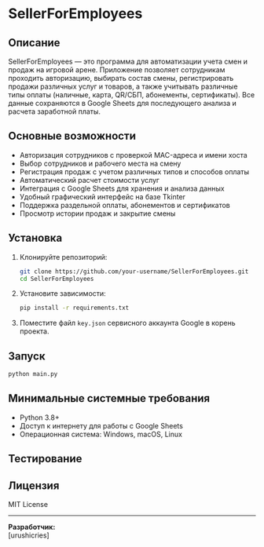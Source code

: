 # SellerForEmployees

## Описание

SellerForEmployees — это программа для автоматизации учета смен и продаж на игровой арене. Приложение позволяет сотрудникам проходить авторизацию, выбирать состав смены, регистрировать продажи различных услуг и товаров, а также учитывать различные типы оплаты (наличные, карта, QR/СБП, абонементы, сертификаты). Все данные сохраняются в Google Sheets для последующего анализа и расчета заработной платы.

## Основные возможности

- Авторизация сотрудников с проверкой MAC-адреса и имени хоста
- Выбор сотрудников и рабочего места на смену
- Регистрация продаж с учетом различных типов и способов оплаты
- Автоматический расчет стоимости услуг
- Интеграция с Google Sheets для хранения и анализа данных
- Удобный графический интерфейс на базе Tkinter
- Поддержка раздельной оплаты, абонементов и сертификатов
- Просмотр истории продаж и закрытие смены

## Установка

1. Клонируйте репозиторий:
   ```bash
   git clone https://github.com/your-username/SellerForEmployees.git
   cd SellerForEmployees
   ```
2. Установите зависимости:
   ```bash
   pip install -r requirements.txt
   ```
3. Поместите файл `key.json` сервисного аккаунта Google в корень проекта.

## Запуск

```bash
python main.py
```

## Минимальные системные требования

- Python 3.8+
- Доступ к интернету для работы с Google Sheets
- Операционная система: Windows, macOS, Linux

## Тестирование

## Лицензия

MIT License

---

**Разработчик:**  
[urushicries]  

